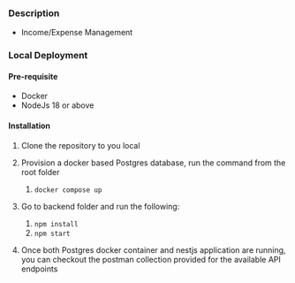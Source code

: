 ### Description

- Income/Expense Management

### Local Deployment

#### Pre-requisite

- Docker
- NodeJs 18 or above

#### Installation

1. Clone the repository to you local

2. Provision a docker based Postgres database, run the command from the root folder
   1. `docker compose up`
3. Go to backend folder and run the following:
   1. `npm install`
   2. `npm start`
4. Once both Postgres docker container and nestjs application are running, you can checkout the postman collection provided for the available API endpoints
